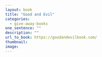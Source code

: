 ```yaml
---
layout: book
title: "Good and Evil"
categories:
  - give-away-books
one_sentence: ""
description: ""
url_to_book: https://goodandevilbook.com/
thumbnail:
image:
---
```

